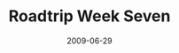---
layout: media
category: media
title: "Roadtrip Week Seven"
date: 2009-06-29
description: "David and Steven go off in search of a story of relevance."
video: "https://s3.amazonaws.com/crossroadsvideomessages/Roadtrip7.mp4"
video-poster: "http://s3.amazonaws.com/crossroads-media/images/legacy/content/Roadtrip7-still.jpg"
---